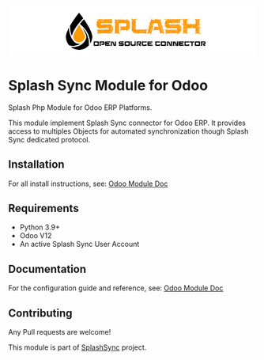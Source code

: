 [![N|Solid](https://github.com/SplashSync/Php-Core/raw/master/img/github.jpg)](https://www.splashsync.com)

# Splash Sync Module for Odoo
Splash Php Module for Odoo ERP Platforms.

This module implement Splash Sync connector for Odoo ERP. 
It provides access to multiples Objects for automated synchronization though Splash Sync dedicated protocol.

## Installation

For all install instructions, see: [Odoo Module Doc](https://splashsync.gitlab.io/Odoo/start.html)

## Requirements

* Python 3.9+
* Odoo V12
* An active Splash Sync User Account

## Documentation

For the configuration guide and reference, see: [Odoo Module Doc](https://splashsync.gitlab.io/Odoo/)

## Contributing

Any Pull requests are welcome! 

This module is part of [SplashSync](http://www.splashsync.com) project.
